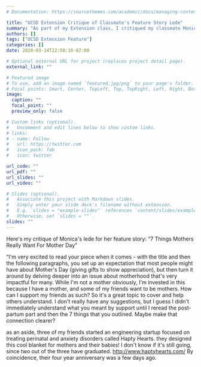 ```yaml
---
# Documentation: https://sourcethemes.com/academic/docs/managing-content/

title: "UCSD Extension Critique of Classmate's Feature Story Lede"
summary: "As part of my Extension class, I critiqued my classmate Monica's lede for her feature story on moms and Mother's Day."
authors: []
tags: ["UCSD Extension Feature"]
categories: []
date: 2020-03-14T22:58:10-07:00

# Optional external URL for project (replaces project detail page).
external_link: ""

# Featured image
# To use, add an image named `featured.jpg/png` to your page's folder.
# Focal points: Smart, Center, TopLeft, Top, TopRight, Left, Right, BottomLeft, Bottom, BottomRight.
image:
  caption: ""
  focal_point: ""
  preview_only: false

# Custom links (optional).
#   Uncomment and edit lines below to show custom links.
# links:
# - name: Follow
#   url: https://twitter.com
#   icon_pack: fab
#   icon: twitter

url_code: ""
url_pdf: ""
url_slides: ""
url_video: ""

# Slides (optional).
#   Associate this project with Markdown slides.
#   Simply enter your slide deck's filename without extension.
#   E.g. `slides = "example-slides"` references `content/slides/example-slides.md`.
#   Otherwise, set `slides = ""`.
slides: ""
---
```

Here's my critique of Monica's lede for her feature story: “7 Things Mothers Really Want For Mother Day”

“I'm very excited to read your piece when it comes - with the title and then the following paragraphs, you set up an expectation that most people might have about Mother's Day (giving gifts to show appreciation), but then turn it around by delving deeper into an issue about motherhood that's very impactful for many. While I'm not a mother obviously, I'm invested in this because I have a mother, and some of my friends want to be mothers. How can I support my friends as such? So it's a great topic to cover and help others understand. I don't really have any suggestions, but I guess I didn't immediately understand what you meant by support until I reread the post-partum part and then the 7 things that you outlined. Maybe make that connection clearer?

as an aside, three of my friends started an engineering startup focused on treating perinatal and anxiety disorders called Hapty Hearts. they designed this cool blanket for mothers and their babies! I don't know if it's still going, since two out of the three have graduated. http://www.haptyhearts.com/ By coincidence, their four year anniversary was a few days ago.